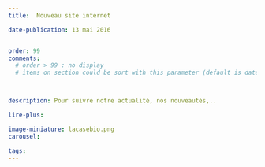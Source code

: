 ```yaml
---
title:  Nouveau site internet

date-publication: 13 mai 2016


order: 99
comments:
  # order > 99 : no display
  # items on section could be sort with this parameter (default is date)



description: Pour suivre notre actualité, nos nouveautés,..

lire-plus:

image-miniature: lacasebio.png
carousel: 

tags: 
---
```


<!--fin-excerpt-->
<!-- ******************************** -->
<!-- **** début contenu détaillé **** -->


<!-- **** fin contenu détaillé **** -->
<!-- ****************************** -->



